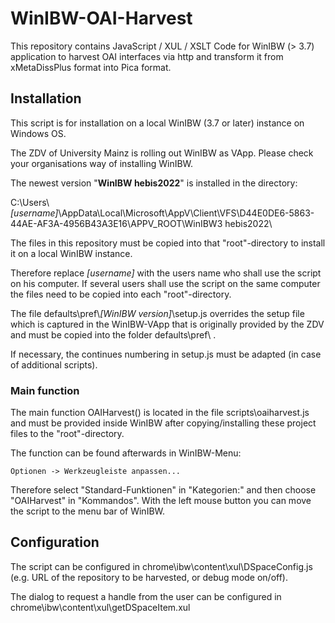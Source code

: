 # WinIBW-OAI-Harvest
This repository contains JavaScript / XUL / XSLT Code for WinIBW (> 3.7) application to harvest OAI interfaces via http and transform it from xMetaDissPlus format into Pica format.

## Installation

This script is for installation on a local WinIBW (3.7 or later) instance on Windows OS.

The ZDV of University Mainz is rolling out WinIBW as VApp. Please check your organisations way of installing WinIBW.

The newest version "**WinIBW hebis2022**" is installed in the directory:

C:\Users\\*[username]*\AppData\Local\Microsoft\AppV\Client\VFS\D44E0DE6-5863-44AE-AF3A-4956B43A3E16\APPV_ROOT\WinIBW3 hebis2022\
 
The files in this repository must be copied into that "root"-directory to install it on a local WinIBW instance.

Therefore replace *[username]* with the users name who shall use the script on his computer. If several users shall use the script on the same computer the files need to be copied into each "root"-directory.

The file defaults\pref\\*[WinIBW version]*\setup.js overrides the setup file which is captured in the WinIBW-VApp that is originally provided by the ZDV and must be copied into the folder defaults\pref\ .

If necessary, the continues numbering in setup.js must be adapted (in case of additional scripts).

### Main function

The main function OAIHarvest() is located in the file scripts\oaiharvest.js and  must be provided inside WinIBW after copying/installing these project files to the "root"-directory.

The function can be found afterwards in WinIBW-Menu:

    Optionen -> Werkzeugleiste anpassen...
    
Therefore select "Standard-Funktionen" in "Kategorien:" and then choose "OAIHarvest" in "Kommandos". With the left mouse button you can move the script to the menu bar of WinIBW.

## Configuration

The script can be configured in chrome\ibw\content\xul\DSpaceConfig.js (e.g. URL of the repository to be harvested, or debug mode on/off).

The dialog to request a handle from the user can be configured in chrome\ibw\content\xul\getDSpaceItem.xul


